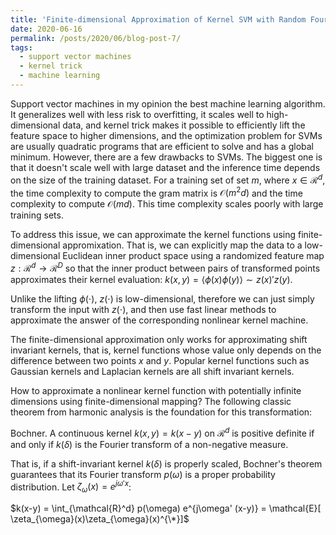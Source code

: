 ```yaml
---
title: 'Finite-dimensional Approximation of Kernel SVM with Random Fourier Features'
date: 2020-06-16
permalink: /posts/2020/06/blog-post-7/
tags:
  - support vector machines
  - kernel trick
  - machine learning
---
```


Support vector machines in my opinion the best machine learning algorithm. It generalizes well with less risk to overfitting, it scales well to high-dimensional data, and kernel trick makes it possible to efficiently lift the feature space to higher dimensions, and the optimization problem for SVMs are usually quadratic programs that are efficient to solve and has a global minimum. However, there are a few drawbacks to SVMs. The biggest one is that it doesn't scale well with large dataset and the inference time depends on the size of the training dataset. For a training set of set $m$, where $x \in \mathcal{R}^d$, the time complexity to compute the gram matrix is $\mathcal{O}(m^2 d)$ and the time complexity to compute $\mathcal{O}(md)$. This time complexity scales poorly with large training sets.

To address this issue, we can approximate the kernel functions using finite-dimensional appromixation. That is, we can explicitly map the data to a low-dimensional Euclidean inner product space using a randomized feature map $z: \mathcal{R}^d \to \mathcal{R}^D$ so that the inner product between pairs of transformed points approximates their kernel evaluation: $k(x, y) = \langle \phi(x) \phi(y) \rangle \sim z(x)'z(y)$.

Unlike the lifting $\phi(\cdot)$, $z(\cdot)$ is low-dimensional, therefore we can just simply transform the input with $z(\cdot)$, and then use fast linear methods to approximate the answer of the corresponding nonlinear kernel machine.

The finite-dimensional approximation only works for approximating shift invariant kernels, that is, kernel functions whose value only depends on the difference between two points $x$ and $y$. Popular kernel functions such as Gaussian kernels and Laplacian kernels are all shift invariant kernels.

How to approximate a nonlinear kernel function with potentially infinite dimensions using finite-dimensional mapping? The following classic theorem from harmonic analysis is the foundation for this transformation:

Bochner. A continuous kernel $k(x, y)=k(x-y)$ on $\mathcal{R}^d$ is positive definite if and only if $k(\delta)$ is the Fourier transform of a non-negative measure.

That is, if a shift-invariant kernel $k(\delta)$ is properly scaled, Bochner's theorem guarantees that its Fourier transform $p(\omega)$ is a proper probability distribution. Let $\zeta_{\omega}(x) = e^{j\omega' x}$:

$k(x-y) = \int_{\mathcal{R}^d} p(\omega) e^{j\omega' (x-y)} = \mathcal{E}[ \zeta_{\omega}(x)\zeta_{\omega}(x)^{\*}]$









